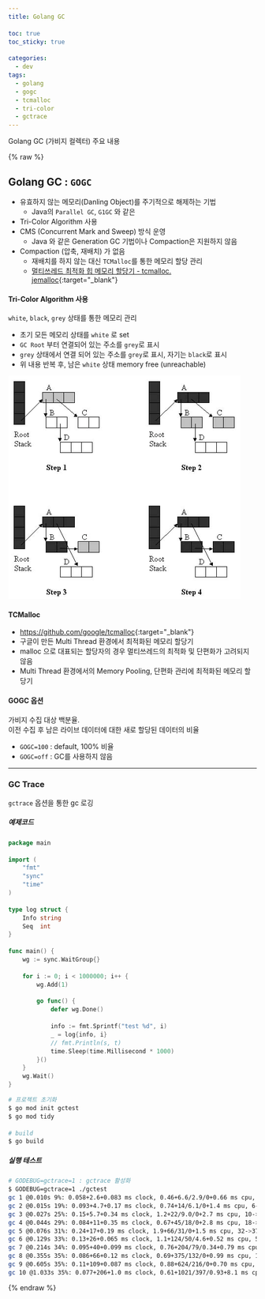 ```yaml
---
title: Golang GC

toc: true
toc_sticky: true

categories:
  - dev
tags:
  - golang 
  - gogc
  - tcmalloc
  - tri-color
  - gctrace
---
```


Golang GC (가비지 컬렉터) 주요 내용

{% raw %}

## Golang GC : `GOGC`
- 유효하지 않는 메모리(Danling Object)를 주기적으로 해제하는 기법
  - Java의 `Parallel GC`, `G1GC` 와 같은
- Tri-Color Algorithm 사용
- CMS (Concurrent Mark and Sweep) 방식 운영
  - Java 와 같은 Generation GC 기법이나 Compaction은 지원하지 않음
- Compaction (압축, 재배치) 가 없음 
  - 재배치를 하지 않는 대신 `TCMalloc`를 통한 메모리 할당 관리
  - [멀티쓰레드 최적화 힙 메모리 할당기 - tcmalloc. jemalloc](https://cdecl.net/304){:target="_blank"}

#### Tri-Color Algorithm 사용
`white`, `black`, `grey` 상태를 통한 메모리 관리 

- 초기 모든 메모리 상태를 `white` 로 set
- `GC Root` 부터 연결되어 있는 주소를 `grey`로 표시
- `grey` 상태에서 연결 되어 있는 주소를 `grey`로 표시, 자기는 `black`로 표시
- 위 내용 반복 후, 남은 `white` 상태 memory free (unreachable) 

![](/images/2021-12-02-10-43-45.png)

#### TCMalloc
- <https://github.com/google/tcmalloc>{:target="_blank"}
- 구글이 만든 Multi Thread 환경에서 최적화된 메모리 할당기
- malloc 으로 대표되는 할당자의 경우 멀티쓰레드의 최적화 및 단편화가 고려되지 않음
- Multi Thread 환경에서의 Memory Pooling, 단편화 관리에 최적화된 메모리 할당기


#### GOGC 옵션
가비지 수집 대상 백분율.  
이전 수집 후 남은 라이브 데이터에 대한 새로 할당된 데이터의 비율

- `GOGC=100` : default, 100% 비율
- `GOGC=off` : GC를 사용하지 않음 

---

### GC Trace 
`gctrace` 옵션을 통한 gc 로깅

##### 예제코드 
  
```go
package main

import (
	"fmt"
	"sync"
	"time"
)

type log struct {
	Info string
	Seq  int
}

func main() {
	wg := sync.WaitGroup{}

	for i := 0; i < 1000000; i++ {
		wg.Add(1)

		go func() {
			defer wg.Done()

			info := fmt.Sprintf("test %d", i)
			_ = log{info, i}
			// fmt.Println(s, t)
			time.Sleep(time.Millisecond * 1000)
		}()
	}
	wg.Wait()
}
```

```sh
# 프로젝트 초기화
$ go mod init gctest
$ go mod tidy

# build
$ go build
```

##### 실행 테스트

```sh
# GODEBUG=gctrace=1 : gctrace 활성화
$ GODEBUG=gctrace=1 ./gctest
gc 1 @0.010s 9%: 0.058+2.6+0.083 ms clock, 0.46+6.6/2.9/0+0.66 ms cpu, 4->5->4 MB, 5 MB goal, 8 P
gc 2 @0.015s 19%: 0.093+4.7+0.17 ms clock, 0.74+14/6.1/0+1.4 ms cpu, 6->7->6 MB, 8 MB goal, 8 P
gc 3 @0.027s 25%: 0.15+5.7+0.34 ms clock, 1.2+22/9.0/0+2.7 ms cpu, 10->13->11 MB, 13 MB goal, 8 P
gc 4 @0.044s 29%: 0.084+11+0.35 ms clock, 0.67+45/18/0+2.8 ms cpu, 18->22->20 MB, 23 MB goal, 8 P
gc 5 @0.076s 31%: 0.24+17+0.19 ms clock, 1.9+66/31/0+1.5 ms cpu, 32->37->34 MB, 40 MB goal, 8 P
gc 6 @0.129s 33%: 0.13+26+0.065 ms clock, 1.1+124/50/4.6+0.52 ms cpu, 54->62->58 MB, 68 MB goal, 8 P
gc 7 @0.214s 34%: 0.095+40+0.099 ms clock, 0.76+204/79/0.34+0.79 ms cpu, 93->98->91 MB, 116 MB goal, 8 P
gc 8 @0.355s 35%: 0.086+66+0.12 ms clock, 0.69+375/132/0+0.99 ms cpu, 152->158->144 MB, 182 MB goal, 8 P
gc 9 @0.605s 35%: 0.11+109+0.087 ms clock, 0.88+624/216/0+0.70 ms cpu, 252->261->242 MB, 289 MB goal, 8 P
gc 10 @1.033s 35%: 0.077+206+1.0 ms clock, 0.61+1021/397/0.93+8.1 ms cpu, 430->437->403 MB, 484 MB goal, 8 P
```

{% endraw %}
